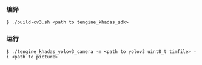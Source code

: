 ### 编译

```shell
$ ./build-cv3.sh <path to tengine_khadas_sdk>
```

### 运行

```shell
$ ./tengine_khadas_yolov3_camera -m <path to yolov3 uint8_t timfile> -i <path to picture>
```


